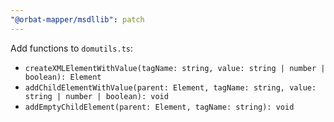 ```yaml
---
"@orbat-mapper/msdllib": patch
---
```


Add functions to `domutils.ts`:

- `createXMLElementWithValue(tagName: string, value: string | number | boolean): Element`
- `addChildElementWithValue(parent: Element, tagName: string, value: string | number | boolean): void`
- `addEmptyChildElement(parent: Element, tagName: string): void`
